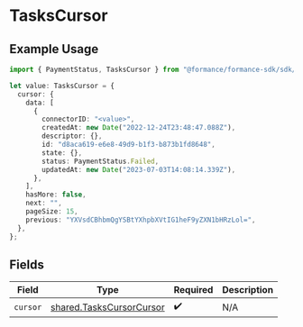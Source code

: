 # TasksCursor

## Example Usage

```typescript
import { PaymentStatus, TasksCursor } from "@formance/formance-sdk/sdk/models/shared";

let value: TasksCursor = {
  cursor: {
    data: [
      {
        connectorID: "<value>",
        createdAt: new Date("2022-12-24T23:48:47.088Z"),
        descriptor: {},
        id: "d8aca619-e6e8-49d9-b1f3-b873b1fd8648",
        state: {},
        status: PaymentStatus.Failed,
        updatedAt: new Date("2023-07-03T14:08:14.339Z"),
      },
    ],
    hasMore: false,
    next: "",
    pageSize: 15,
    previous: "YXVsdCBhbmQgYSBtYXhpbXVtIG1heF9yZXN1bHRzLol=",
  },
};
```

## Fields

| Field                                                                       | Type                                                                        | Required                                                                    | Description                                                                 |
| --------------------------------------------------------------------------- | --------------------------------------------------------------------------- | --------------------------------------------------------------------------- | --------------------------------------------------------------------------- |
| `cursor`                                                                    | [shared.TasksCursorCursor](../../../sdk/models/shared/taskscursorcursor.md) | :heavy_check_mark:                                                          | N/A                                                                         |